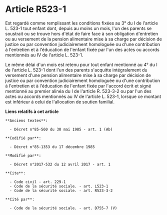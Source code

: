 # Article R523-1

Est regardé comme remplissant les conditions fixées au 3° du I de l'article L. 523-1 tout enfant dont, depuis au moins un
mois, l'un des parents se soustrait ou se trouve hors d'état de faire face à son obligation d'entretien ou au versement de la
pension alimentaire mise à sa charge par décision de justice ou par convention judiciairement homologuée ou d'une
contribution à l'entretien et à l'éducation de l'enfant fixée par l'un des actes ou accords mentionnés au IV de l'article L.
523-1.

Le même délai d'un mois est retenu pour tout enfant mentionné au 4° du I de l'article L. 523-1 dont l'un des parents
s'acquitte intégralement du versement d'une pension alimentaire mise à sa charge par décision de justice ou par convention
judiciairement homologuée ou d'une contribution à l'entretien et à l'éducation de l'enfant fixée par l'accord écrit et signé
mentionné au premier alinéa du I de l'article R. 523-3-2 ou par l'un des actes ou accords mentionnés au IV de l'article L.
523-1, lorsque ce montant est inférieur à celui de l'allocation de soutien familial.

**Liens relatifs à cet article**

	**Anciens textes**:

	  - Décret n°85-560 du 30 mai 1985 - art. 1 (Ab)

	**Codifié par**:

	  - Décret n°85-1353 du 17 décembre 1985

	**Modifié par**:

	  - Décret n°2017-532 du 12 avril 2017 - art. 1

	**Cite**:

	  - Code civil - art. 229-1
	  - Code de la sécurité sociale. - art. L523-1
	  - Code de la sécurité sociale. - art. R523-3-2

	**Cité par**:

	  - Code de la sécurité sociale. - art. D755-7 (V)
